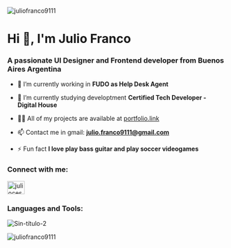 

<p align="left"> <img src="https://komarev.com/ghpvc/?username=juliofranco9111&label=Profile%20views&color=0e75b6&style=flat" alt="juliofranco9111" /> </p>
<h1 align="left">Hi 👋, I'm Julio Franco</h1>
<h3 align="left">A passionate UI Designer and Frontend developer from Buenos Aires Argentina</h3>



- 🔭 I’m currently working in **FUDO as Help Desk Agent**

- 🌱 I’m currently studying developtment **Certified Tech Developer - Digital House**

- 👨‍💻 All of my projects are available at [portfolio.link](portfolio.link)

- 📫 Contact me in gmail: **julio.franco9111@gmail.com**

- ⚡ Fun fact **I love play bass guitar and play soccer videogames**

<h3 align="left">Connect with me:</h3>
<p align="left">
<a href="https://linkedin.com/in/juliocesarfranco" target="blank"><img align="center" src="https://raw.githubusercontent.com/rahuldkjain/github-profile-readme-generator/master/src/images/icons/Social/linked-in-alt.svg" alt="juliocesarfranco" height="30" width="40" /></a>
</p>

<h3 align="left">Languages and Tools:</h3>

![Sin-título-2](https://user-images.githubusercontent.com/65989119/133877982-79fa09fb-79b8-4bd4-9081-471b82fddce0.png)


<p>&nbsp;<img align="left" src="https://github-readme-stats.vercel.app/api?username=juliofranco9111&show_icons=true&locale=en" alt="juliofranco9111" /></p>
